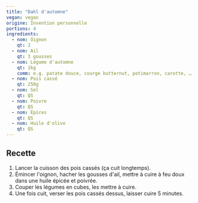 ```yaml
---
title: "Dahl d'automne"
vegan: vegan
origine: Invention personnelle
portions: 4
ingredients:
  - nom: Oignon
    qt: 2
  - nom: Ail
    qt: 3 gousses
  - nom: Légume d'automne
    qt: 1kg
    comm: e.g. patate douce, courge butternut, potimarron, carotte, …
  - nom: Pois cassé
    qt: 250g
  - nom: Sel
    qt: QS
  - nom: Poivre
    qt: QS
  - nom: Épices
    qt: QS
  - nom: Huile d'olive
    qt: QS
---
```


Recette
-------

1. Lancer la cuisson des pois cassés (ça cuit longtemps).
2. Émincer l'oignon, hacher les gousses d'ail, mettre à cuire à feu doux dans une huile épicée et poivrée.
3. Couper les légumes en cubes, les mettre à cuire.
4. Une fois cuit, verser les pois cassés dessus, laisser cuire 5 minutes.
